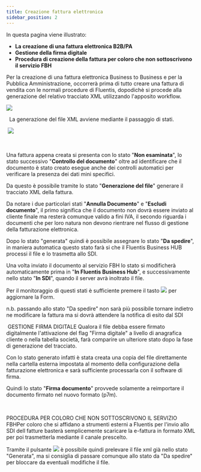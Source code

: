 ```yaml
---
title: Creazione fattura elettronica
sidebar_position: 2
---
```


In questa pagina viene illustrato:

 - **La creazione di una fattura elettronica B2B/PA**  
 - **Gestione della firma digitale**  
 - **Procedura di creazione della fattura per coloro che non sottoscrivono il servizio FBH**  

Per la creazione di una fattura elettronica Business to Business e per la Pubblica Amministrazione, occorrerà prima di tutto creare una fattura di vendita con le normali procedure di Fluentis, dopodichè si procede alla generazione del relativo tracciato XML utilizzando l'apposito workflow.

![](/img/it-it/finance-area/e-invoice/create-electronic-invoice/image01.png)

 
La generazione del file XML avviene mediante il passaggio di stati.

 ![](/img/it-it/finance-area/e-invoice/create-electronic-invoice/image02.png)

  

Una fattura appena creata si presenta con lo stato "**Non esaminata**", lo stato successivo "**Controllo del documento**" oltre ad identificare che il documento è stato creato esegue anche dei controlli automatici per verificare la presenza dei dati mini specifici.

Da questo è possibile tramite lo stato "**Generazione del file**" generare il tracciato XML della fattura.

Da notare i due particolari stati "**Annulla Documento**" e "**Escludi documento**", il primo significa che il documento non dovrà essere inviato al cliente finale ma resterà comunque valido a fini IVA, il secondo riguarda i documenti che per loro natura non devono rientrare nel flusso di gestione della fatturazione elettronica.

Dopo lo stato "generata" quindi è possibile assegnare lo stato "**Da spedire**", in maniera automatica questo stato farà si che il Fluentis Business HUB processi il file e lo trasmetta allo SDI.

Una volta inviato il documento al servizio FBH lo stato si modificherà automaticamente prima in "**In Fluentis Business Hub**", e successivamente nello stato "**In SDI**", quando il server avrà inoltrato il file.

Per il monitoraggio di questi stati è sufficiente premere il tasto ![](/img/neutral/common/search.png) per aggiornare la Form.

n.b. passando allo stato "Da spedire" non sarà più possibile tornare indietro ne modificare la fattura ma si dovrà attendere la notifica di esito dal SDI

 GESTIONE FIRMA DIGITALE Qualora il file debba essere firmato digitalmente l'attivazione del flag "Firma digitale" a livello di anagrafica cliente o nella tabella società, farà comparire un ulteriore stato dopo la fase di generazione del tracciato.

Con lo stato generato infatti è stata creata una copia del file direttamente nella cartella esterna impostata al momento della configurazione della fatturazione elettronica e sarà sufficiente processarla con il software di firma.

Quindi lo stato "**Firma documento**" provvede solamente a reimportare il documento firmato nel nuovo formato (p7m).

 

PROCEDURA PER COLORO CHE NON SOTTOSCRIVONO IL SERVIZIO FBHPer coloro che si affidano a strumenti esterni a Fluentis per l'invio allo SDI dell fatture basterà semplicemente scaricare la e-fattura in formato XML per poi trasmetterla mediante il canale prescelto.

Tramite il pulsante ![](/img/it-it/finance-area/e-invoice/create-electronic-invoice/image04.png) è possibile quindi prelevare il file xml già nello stato "Generata", ma si consiglia di passare comunque allo stato da "Da spedire" per bloccare da eventuali modifiche il file.






